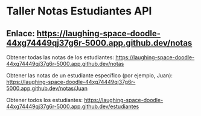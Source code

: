 # Taller Notas Estudiantes API

## Enlace: https://laughing-space-doodle-44xg74449qj37g6r-5000.app.github.dev/notas

Obtener todas las notas de los estudiantes:
https://laughing-space-doodle-44xg74449qj37g6r-5000.app.github.dev/notas

Obtener las notas de un estudiante específico (por ejemplo, Juan):
https://laughing-space-doodle-44xg74449qj37g6r-5000.app.github.dev/notas/Juan

Obtener todos los estudiantes:
https://laughing-space-doodle-44xg74449qj37g6r-5000.app.github.dev/estudiantes

